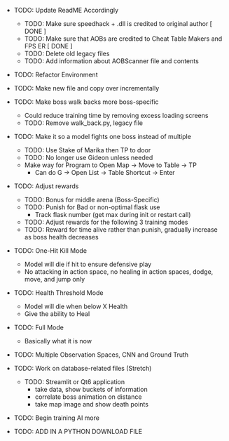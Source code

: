 - TODO: Update ReadME Accordingly
    - TODO: Make sure speedhack + .dll is credited to original author                               [ DONE ]
    - TODO: Make sure that AOBs are credited to Cheat Table Makers and FPS ER                       [ DONE ]
    - TODO: Delete old legacy files
    - TODO: Add information about AOBScanner file and contents

- TODO: Refactor Environment
- TODO: Make new file and copy over incrementally
- TODO: Make boss walk backs more boss-specific
    - Could reduce training time by removing excess loading screens
    - TODO: Remove walk_back.py, legacy file

- TODO: Make it so a model fights one boss instead of multiple
    - TODO: Use Stake of Marika then TP to door
    - TODO: No longer use Gideon unless needed
    - Make way for Program to Open Map -> Move to Table -> TP
        - Can do G -> Open List -> Table Shortcut -> Enter

- TODO: Adjust rewards
    - TODO: Bonus for middle arena (Boss-Specific)
    - TODO: Punish for Bad or non-optimal flask use
        - Track flask number (get max during init or restart call)
    - TODO: Adjust rewards for the following 3 training modes
    - TODO: Reward for time alive rather than punish, gradually increase as boss health decreases

- TODO: One-Hit Kill Mode
    - Model will die if hit to ensure defensive play
    - No attacking in action space, no healing in action spaces, dodge, move, and jump only

- TODO: Health Threshold Mode
    - Model will die when below X Health
    - Give the ability to Heal

- TODO: Full Mode
    - Basically what it is now

- TODO: Multiple Observation Spaces, CNN and Ground Truth

- TODO: Work on database-related files (Stretch)
    - TODO: Streamlit or Qt6 application
        - take data, show buckets of information
        - correlate boss animation on distance
        - take map image and show death points
- TODO: Begin training AI more
- TODO: ADD IN A PYTHON DOWNLOAD FILE